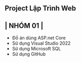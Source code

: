 Project Lập Trình Web
---------------------------------
|            NHÓM 01            |
---------------------------------

- Đồ án dùng ASP.net Core
- Sử dụng Visual Studio 2022
- Sử dụng Microsoft SQL
- Sử dụng GitHub

